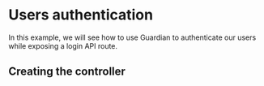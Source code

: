# Users authentication

In this example, we will see how to use Guardian to authenticate our users while exposing a login API route.

## Creating the controller

